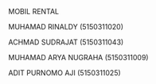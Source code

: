 MOBIL RENTAL

MUHAMAD RINALDY       (5150311020)

ACHMAD SUDRAJAT       (5150311043)

MUHAMAD ARYA NUGRAHA  (5150311009)

ADIT PURNOMO AJI      (5150311025)
